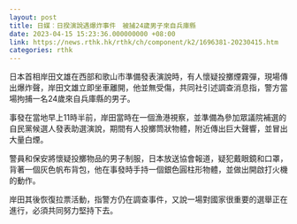 ```yaml
---
layout: post
title: 日媒︰日揆演說遇爆炸事件　被捕24歲男子來自兵庫縣
date: 2023-04-15 15:23:36.000000000 +08:00
link: https://news.rthk.hk/rthk/ch/component/k2/1696381-20230415.htm
categories: rthk
---
```


日本首相岸田文雄在西部和歌山市準備發表演說時，有人懷疑投擲煙霧彈，現場傳出爆炸聲，岸田文雄立即坐車離開，他並無受傷，共同社引述調查消息指，警方當場拘捕一名24歲來自兵庫縣的男子。

事發在當地早上11時半前，岸田當時在一個漁港視察，並準備為參加眾議院補選的自民黨候選人發表助選演說，期間有人投擲筒狀物體，附近傳出巨大聲響，並冒出大量白煙。

警員和保安將懷疑投擲物品的男子制服，日本放送協會報道，疑犯戴眼鏡和口罩，背著一個灰色帆布背包，他在事發時手持一個銀色圓柱形物體，並做出開啟打火機的動作。

岸田其後恢復拉票活動，指警方仍在調查事件，又說一場對國家很重要的選舉正在進行，必須共同努力堅持下去。
